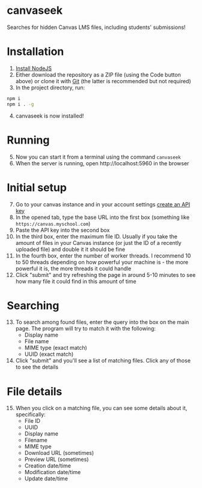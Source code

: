 # canvaseek
Searches for hidden Canvas LMS files, including students' submissions!

# Installation
1. [Install NodeJS](https://nodejs.org/en)
2. Either download the repository as a ZIP file (using the Code button above) or clone it with [Git](https://git-scm.com/) (the latter is recommended but not required)
3. In the project directory, run:
```bash
npm i
npm i . -g
```
4. canvaseek is now installed!

# Running
5. Now you can start it from a terminal using the command `canvaseek`
6. When the server is running, open http://localhost:5960 in the browser

# Initial setup
7. Go to your canvas instance and in your account settings [create an API key](https://youtu.be/cZ5cn8stjM0)
8. In the opened tab, type the base URL into the first box (something like `https://canvas.myschool.com`)
9. Paste the API key into the second box
10. In the third box, enter the maximum file ID. Usually if you take the amount of files in your Canvas instance (or just the ID of a recently uploaded file) and double it it should be fine
11. In the fourth box, enter the number of worker threads. I recommend 10 to 50 threads depending on how powerful your machine is - the more powerful it is, the more threads it could handle
12. Click "submit" and try refreshing the page in around 5-10 minutes to see how many file it could find in this amount of time

# Searching
13. To search among found files, enter the query into the box on the main page. The program will try to match it with the following:
    * Display name
    * File name
    * MIME type (exact match)
    * UUID (exact match)
14. Click "submit" and you'll see a list of matching files. Click any of those to see the details

# File details
15. When you click on a matching file, you can see some details about it, specifically:
    * File ID
    * UUID
    * Display name
    * Filename
    * MIME type
    * Download URL (sometimes)
    * Preview URL (sometimes)
    * Creation date/time
    * Modification date/time
    * Update date/time